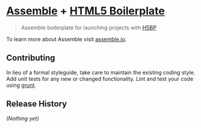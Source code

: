 # [Assemble](http://assemble.io) + [HTML5 Boilerplate](https://github.com/h5bp/html5-boilerplate)

> Assemble boilerplate for launching projects with [H5BP](https://github.com/h5bp/html5-boilerplate)

To learn more about Assemble visit [assemble.io](http://assemble.io).

## Contributing
In lieu of a formal styleguide, take care to maintain the existing coding style. Add unit tests for any new or changed functionality. Lint and test your code using [grunt](http://gruntjs.com).

## Release History
_(Nothing yet)_

